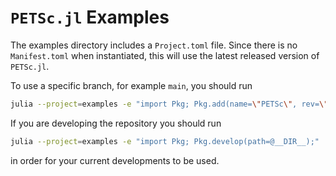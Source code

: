 # `PETSc.jl` Examples

The examples directory includes a `Project.toml` file. Since there is no
`Manifest.toml` when instantiated, this will use the latest released version of
`PETSc.jl`.

To use a specific branch, for example `main`, you should run
```sh
julia --project=examples -e "import Pkg; Pkg.add(name=\"PETSc\", rev=\"main\");"
```

If you are developing the repository you should run
```sh
julia --project=examples -e "import Pkg; Pkg.develop(path=@__DIR__);"
```
in order for your current developments to be used.
